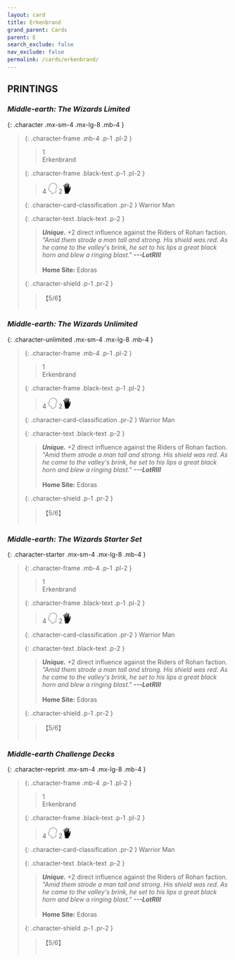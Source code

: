 ```yaml
---
layout: card
title: Erkenbrand
grand_parent: Cards
parent: E
search_exclude: false
nav_exclude: false
permalink: /cards/erkenbrand/
---
```


## PRINTINGS


### _Middle-earth: The Wizards Limited_

{: .character .mx-sm-4 .mx-lg-8 .mb-4 }
> {: .character-frame .mb-4 .p-1 .pl-2 }
> > <div class="card-mp">1</div>
> > <div class="character-card-name">Erkenbrand</div>
>
> {: .character-frame .black-text .p-1 .pl-2 }
> > 4 ![](/assets/images/mind.svg) 2![](/assets/images/di.svg)
>
> {: .character-card-classification .pr-2 }
> Warrior Man
>
> {: .character-text .black-text .p-2 }
> > _**Unique.**_ +2 direct influence against the Riders of Rohan faction. <br>_"Amid them strode a man tall and strong. His shield was red. As he came to the valley's brink, he set to his lips a great black horn and blew a ringing blast."_ ***---LotRIII***  <br><br>**Home Site:** Edoras 
>
> {: .character-shield .p-1 .pr-2 }
> > <div class="card-shield">【5/6】</div>
> > <div class="card-corruption">&nbsp;</div>

### _Middle-earth: The Wizards Unlimited_

{: .character-unlimited .mx-sm-4 .mx-lg-8 .mb-4 }
> {: .character-frame .mb-4 .p-1 .pl-2 }
> > <div class="card-mp">1</div>
> > <div class="character-card-name">Erkenbrand</div>
>
> {: .character-frame .black-text .p-1 .pl-2 }
> > 4 ![](/assets/images/mind.svg) 2![](/assets/images/di.svg)
>
> {: .character-card-classification .pr-2 }
> Warrior Man
>
> {: .character-text .black-text .p-2 }
> > _**Unique.**_ +2 direct influence against the Riders of Rohan faction. <br>_"Amid them strode a man tall and strong. His shield was red. As he came to the valley's brink, he set to his lips a great black horn and blew a ringing blast."_ ***---LotRIII***  <br><br>**Home Site:** Edoras 
>
> {: .character-shield .p-1 .pr-2 }
> > <div class="card-shield">【5/6】</div>
> > <div class="card-corruption">&nbsp;</div>

### _Middle-earth: The Wizards Starter Set_

{: .character-starter .mx-sm-4 .mx-lg-8 .mb-4 }
> {: .character-frame .mb-4 .p-1 .pl-2 }
> > <div class="card-mp">1</div>
> > <div class="character-card-name">Erkenbrand</div>
>
> {: .character-frame .black-text .p-1 .pl-2 }
> > 4 ![](/assets/images/mind.svg) 2![](/assets/images/di.svg)
>
> {: .character-card-classification .pr-2 }
> Warrior Man
>
> {: .character-text .black-text .p-2 }
> > _**Unique.**_ +2 direct influence against the Riders of Rohan faction. <br>_"Amid them strode a man tall and strong. His shield was red. As he came to the valley's brink, he set to his lips a great black horn and blew a ringing blast."_ ***---LotRIII***  <br><br>**Home Site:** Edoras 
>
> {: .character-shield .p-1 .pr-2 }
> > <div class="card-shield">【5/6】</div>
> > <div class="card-corruption">&nbsp;</div>

### _Middle-earth Challenge Decks_

{: .character-reprint .mx-sm-4 .mx-lg-8 .mb-4 }
> {: .character-frame .mb-4 .p-1 .pl-2 }
> > <div class="card-mp">1</div>
> > <div class="character-card-name">Erkenbrand</div>
>
> {: .character-frame .black-text .p-1 .pl-2 }
> > 4 ![](/assets/images/mind.svg) 2![](/assets/images/di.svg)
>
> {: .character-card-classification .pr-2 }
> Warrior Man
>
> {: .character-text .black-text .p-2 }
> > _**Unique.**_ +2 direct influence against the Riders of Rohan faction. <br>_"Amid them strode a man tall and strong. His shield was red. As he came to the valley's brink, he set to his lips a great black horn and blew a ringing blast."_ ***---LotRIII***  <br><br>**Home Site:** Edoras 
>
> {: .character-shield .p-1 .pr-2 }
> > <div class="card-shield">【5/6】</div>
> > <div class="card-corruption">&nbsp;</div>

